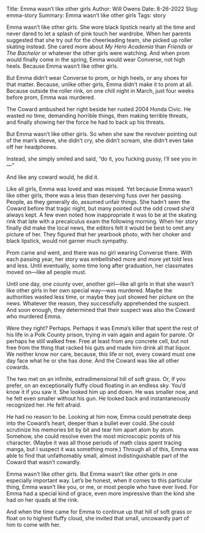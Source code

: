 Title: Emma wasn’t like other girls
Author: Will Owens
Date: 8-26-2022
Slug: emma-story
Summary: Emma wasn’t like other girls
Tags: story

Emma wasn’t like other girls. She wore black lipstick nearly all the time and never dared to let a splash of pink touch her wardrobe. When her parents suggested that she try out for the cheerleading team, she picked up roller skating instead. She cared more about _My Hero Academia_ than _Friends_ or _The Bachelor_ or whatever the other girls were watching. And when prom would finally come in the spring, Emma would wear Converse, not high heels. Because Emma wasn’t like other girls.

But Emma didn’t wear Converse to prom, or high heels, or any shoes for that matter. Because, unlike other girls, Emma didn’t make it to prom at all. Because outside the roller rink, on one chill night in March, just four weeks before prom, Emma was murdered.

The Coward ambushed her right beside her rusted 2004 Honda Civic. He wasted no time, demanding horrible things, then making terrible threats, and finally showing her the force he had to back up his threats.

But Emma wasn’t like other girls. So when she saw the revolver pointing out of the man’s sleeve, she didn’t cry, she didn’t scream, she didn’t even take off her headphones.

Instead, she simply smiled and said, “do it, you fucking pussy, I’ll see you in—”

And like any coward would, he did it.

Like all girls, Emma was loved and was missed. Yet because Emma wasn’t like other girls, there was a less than deserving fuss over her passing. People, as they generally do, assumed unfair things. She hadn’t seen the Coward before that tragic night, but many pointed out the odd crowd she’d always kept. A few even noted how inappropriate it was to be at the skating rink that late with a precalculus exam the following morning. When her story finally did make the local news, the editors felt it would be best to omit any picture of her. They figured that her yearbook photo, with her choker and black lipstick, would not garner much sympathy.

Prom came and went, and there was no girl wearing Converse there. With each passing year, her story was embellished more and more yet told less and less. Until eventually, some time long after graduation, her classmates moved on—like all people must.

Until one day, one county over, another girl—like all girls in that she wasn’t like other girls in her own special way—was murdered. Maybe the authorities wasted less time, or maybe they just showed her picture on the news. Whatever the reason, they successfully apprehended the suspect. And soon enough, they determined that their suspect was also the Coward who murdered Emma.

Were they right? Perhaps. Perhaps it was Emma’s killer that spent the rest of his life in a Polk County prison, trying in vain again and again for parole. Or perhaps he still walked free. Free at least from any concrete cell, but not free from the thing that racked his guts and made him drink all that liquor. We neither know nor care, because, this life or not, every coward must one day face what he or she has done. And the Coward was like all other cowards.

The two met on an infinite, extradimensional hill of soft grass. Or, if you prefer, on an exceptionally fluffy cloud floating in an endless sky. You’d know it if you saw it. She looked him up and down. He was smaller now, and he felt even smaller without his gun. He looked back and instantaneously recognized her. He felt afraid.

He had no reason to be. Looking at him now, Emma could penetrate deep into the Coward’s heart, deeper than a bullet ever could. She could scrutinize his memories bit by bit and tear him apart atom by atom. Somehow, she could resolve even the most microscopic points of his character. (Maybe it was all those periods of math class spent tracing manga, but I suspect it was something more.) Through all of this, Emma was able to find that unfathomably small, almost indistinguishable part of the Coward that wasn’t cowardly.

Emma wasn’t like other girls. But Emma wasn’t like other girls in one especially important way. Let’s be honest, when it comes to this particular thing, Emma wasn’t like you, or me, or most people who have ever lived. For Emma had a special kind of grace, even more impressive than the kind she had on her quads at the rink.

And when the time came for Emma to continue up that hill of soft grass or float on to highest fluffy cloud, she invited that small, uncowardly part of him to come with her.
